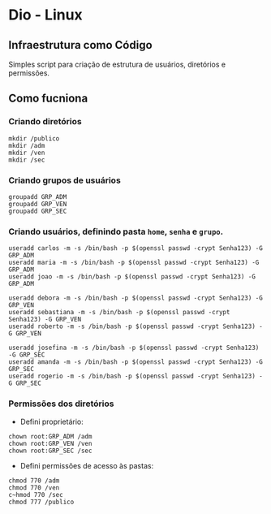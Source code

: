 # Dio - Linux

## Infraestrutura como Código

Simples script para criação de estrutura de usuários, diretórios e permissões.

## Como fucniona

### Criando diretórios
```
mkdir /publico
mkdir /adm
mkdir /ven
mkdir /sec
```

### Criando grupos de usuários

```
groupadd GRP_ADM
groupadd GRP_VEN
groupadd GRP_SEC
```

### Criando usuários, definindo pasta `home`, `senha` e `grupo`.

```
useradd carlos -m -s /bin/bash -p $(openssl passwd -crypt Senha123) -G GRP_ADM
useradd maria -m -s /bin/bash -p $(openssl passwd -crypt Senha123) -G GRP_ADM
useradd joao -m -s /bin/bash -p $(openssl passwd -crypt Senha123) -G GRP_ADM

useradd debora -m -s /bin/bash -p $(openssl passwd -crypt Senha123) -G GRP_VEN
useradd sebastiana -m -s /bin/bash -p $(openssl passwd -crypt Senha123) -G GRP_VEN
useradd roberto -m -s /bin/bash -p $(openssl passwd -crypt Senha123) -G GRP_VEN

useradd josefina -m -s /bin/bash -p $(openssl passwd -crypt Senha123) -G GRP_SEC
useradd amanda -m -s /bin/bash -p $(openssl passwd -crypt Senha123) -G GRP_SEC
useradd rogerio -m -s /bin/bash -p $(openssl passwd -crypt Senha123) -G GRP_SEC
```

### Permissões dos diretórios

- Defini proprietário:
```
chown root:GRP_ADM /adm
chown root:GRP_VEN /ven
chown root:GRP_SEC /sec
```
- Defini permissões de acesso às pastas:
```
chmod 770 /adm
chmod 770 /ven
c~hmod 770 /sec
chmod 777 /publico
```